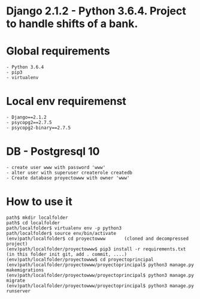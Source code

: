 # Django 2.1.2 - Python 3.6.4. Project to handle shifts of a bank.

# Global requirements
	- Python 3.6.4
	- pip3
	- virtualenv

# Local env requiremenst
	- Django==2.1.2
	- psycopg2==2.7.5
	- psycopg2-binary==2.7.5

# DB - Postgresql 10
	- create user www with password 'www'
	- alter user with superuser createrole createdb
	- Create database proyectowww with owner 'www'

# How to use it
	path$ mkdir localfolder
	path$ cd localfolder
	path/localfolder$ virtualenv env -p python3
	path/localfolder$ source env/bin/activate
	(env)path/localfolder$ cd proyectowww       (cloned and decompressed project) 
	(env)path/localfolder/proyectowww$ pip3 install -r requirements.txt    (in this folder init git, add . commit, ....)
	(env)path/localfolder/proyectowww$ cd proyectoprincipal
	(env)path/localfolder/proyectowww/proyectoprincipal$ python3 manage.py makemigrations
	(env)path/localfolder/proyectowww/proyectoprincipal$ python3 manage.py migrate
	(env)path/localfolder/proyectowww/proyectoprincipal$ python3 manage.py runserver